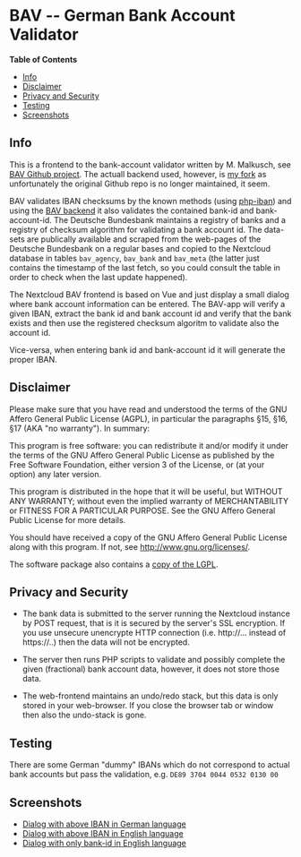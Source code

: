 # BAV -- German Bank Account Validator

<!-- markdown-toc start - Don't edit this section. Run M-x markdown-toc-refresh-toc -->
**Table of Contents**

- [Info](#info)
- [Disclaimer](#disclaimer)
- [Privacy and Security](#privacy-and-security)
- [Testing](#testing)
- [Screenshots](#screenshots)

<!-- markdown-toc end -->

## Info

This is a frontend to the bank-account validator written by
M. Malkusch, see [BAV Github
project](https://github.com/bav-php/bav). The actuall backend used,
however, is [my fork](https://github.com/rotdrop/bav.git) as
unfortunately the original Github repo is no longer maintained, it
seem.

BAV validates IBAN checksums by the known methods (using
[php-iban](https://github.com/globalcitizen/php-iban)) and using the
[BAV backend](https://github.com/bav-php/bav) it also validates the
contained bank-id and bank-account-id. The Deutsche Bundesbank
maintains a registry of banks and a registry of checksum algorithm for
validating a bank account id. The data-sets are publically available
and scraped from the web-pages of the Deutsche Bundesbank on a regular
bases and copied to the Nextcloud database in tables `bav_agency`,
`bav_bank` and `bav_meta` (the latter just contains the timestamp of
the last fetch, so you could consult the table in order to check when
the last update happened).

The Nextcloud BAV frontend is based on Vue and just display a small
dialog where bank account information can be entered. The BAV-app will
verify a given IBAN, extract the bank id and bank account id and
verify that the bank exists and then use the registered checksum
algoritm to validate also the account id.

Vice-versa, when entering bank id and bank-account id it will generate
the proper IBAN.

## Disclaimer

Please make sure that you have read and understood the terms of the GNU
Affero General Public License (AGPL), in particular the paragraphs
§15, §16, §17 (AKA "no warranty"). In summary:

This program is free software: you can redistribute it and/or modify
it under the terms of the GNU Affero General Public License as
published by the Free Software Foundation, either version 3 of the
License, or (at your option) any later version.

This program is distributed in the hope that it will be useful, but
WITHOUT ANY WARRANTY; without even the implied warranty of
MERCHANTABILITY or FITNESS FOR A PARTICULAR PURPOSE.  See the GNU
Affero General Public License for more details.

You should have received a copy of the GNU Affero General Public License
along with this program. If not, see <http://www.gnu.org/licenses/>.

The software package also contains a [copy of the LGPL](./COPYING).

## Privacy and Security

- The bank data is submitted to the server running the Nextcloud
instance by POST request, that is it is secured by the server's SSL
encryption. If you use unsecure unencrypte HTTP connection
(i.e. http://... instead of https://..) then the data will not be
encrypted.

- The server then runs PHP scripts to validate and possibly complete
  the given (fractional) bank account data, however, it does not store
  those data.

- The web-frontend maintains an undo/redo stack, but this data is only
  stored in your web-browser. If you close the browser tab or window
  then also the undo-stack is gone.

## Testing

There are some German "dummy" IBANs which do not correspond to actual
bank accounts but pass the validation, e.g. `DE89 3704 0044 0532 0130 00`

## Screenshots

- [Dialog with above IBAN in German language](./contrib/screenshots/bav-dialog-german.png)
- [Dialog with above IBAN in English language](./contrib/screenshots/bav-dialog-german-english.png)
- [Dialog with only bank-id in English language](./contrib/screenshots/bav-dialog-bank-only-english.png)
